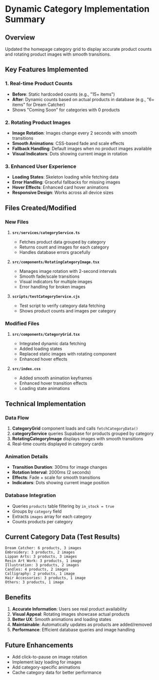 # Dynamic Category Implementation Summary

## Overview
Updated the homepage category grid to display accurate product counts and rotating product images with smooth transitions.

## Key Features Implemented

### 1. Real-time Product Counts
- **Before**: Static hardcoded counts (e.g., "15+ items")
- **After**: Dynamic counts based on actual products in database (e.g., "6+ items" for Dream Catcher)
- Shows "Coming Soon" for categories with 0 products

### 2. Rotating Product Images
- **Image Rotation**: Images change every 2 seconds with smooth transitions
- **Smooth Animations**: CSS-based fade and scale effects
- **Fallback Handling**: Default images when no product images available
- **Visual Indicators**: Dots showing current image in rotation

### 3. Enhanced User Experience
- **Loading States**: Skeleton loading while fetching data
- **Error Handling**: Graceful fallbacks for missing images
- **Hover Effects**: Enhanced card hover animations
- **Responsive Design**: Works across all device sizes

## Files Created/Modified

### New Files
1. **`src/services/categoryService.ts`**
   - Fetches product data grouped by category
   - Returns count and images for each category
   - Handles database errors gracefully

2. **`src/components/RotatingCategoryImage.tsx`**
   - Manages image rotation with 2-second intervals
   - Smooth fade/scale transitions
   - Visual indicators for multiple images
   - Error handling for broken images

3. **`scripts/testCategoryService.cjs`**
   - Test script to verify category data fetching
   - Shows product counts and images per category

### Modified Files
1. **`src/components/CategoryGrid.tsx`**
   - Integrated dynamic data fetching
   - Added loading states
   - Replaced static images with rotating component
   - Enhanced hover effects

2. **`src/index.css`**
   - Added smooth animation keyframes
   - Enhanced hover transition effects
   - Loading state animations

## Technical Implementation

### Data Flow
1. **CategoryGrid** component loads and calls `fetchCategoryData()`
2. **categoryService** queries Supabase for products grouped by category
3. **RotatingCategoryImage** displays images with smooth transitions
4. Real-time counts displayed in category cards

### Animation Details
- **Transition Duration**: 300ms for image changes
- **Rotation Interval**: 2000ms (2 seconds)
- **Effects**: Fade + scale for smooth transitions
- **Indicators**: Dots showing current image position

### Database Integration
- Queries `products` table filtering by `in_stock = true`
- Groups by `category` field
- Extracts `images` array for each category
- Counts products per category

## Current Category Data (Test Results)
```
Dream Catcher: 6 products, 3 images
Embroidery: 3 products, 2 images  
Lippan Arts: 3 products, 3 images
Resin Art Work: 3 products, 1 image
Illustration: 3 products, 2 images
Candles: 4 products, 2 images
Calligraphy: 2 products, 1 image
Hair Accessories: 3 products, 1 image
Others: 3 products, 1 image
```

## Benefits
1. **Accurate Information**: Users see real product availability
2. **Visual Appeal**: Rotating images showcase actual products
3. **Better UX**: Smooth animations and loading states
4. **Maintainable**: Automatically updates as products are added/removed
5. **Performance**: Efficient database queries and image handling

## Future Enhancements
- Add click-to-pause on image rotation
- Implement lazy loading for images
- Add category-specific animations
- Cache category data for better performance